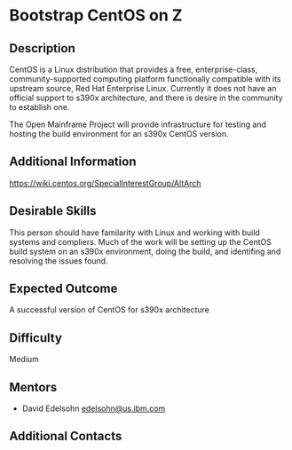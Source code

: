 # Bootstrap CentOS on Z

## Description
CentOS is a Linux distribution that provides a free, enterprise-class, community-supported computing platform functionally compatible with its upstream source, Red Hat Enterprise Linux. Currently it does not have an official support to s390x architecture, and there is desire in the community to establish one.

The Open Mainframe Project will provide infrastructure for testing and hosting the build environment for an s390x CentOS version.

## Additional Information
https://wiki.centos.org/SpecialInterestGroup/AltArch

## Desirable Skills
This person should have familarity with Linux and working with build systems and compliers. Much of the work will be setting up the CentOS build system on an s390x environment, doing the build, and identifing and resolving the issues found.

## Expected Outcome
A successful version of CentOS for s390x architecture

## Difficulty
Medium

## Mentors
  * David Edelsohn <edelsohn@us.ibm.com>

## Additional Contacts
